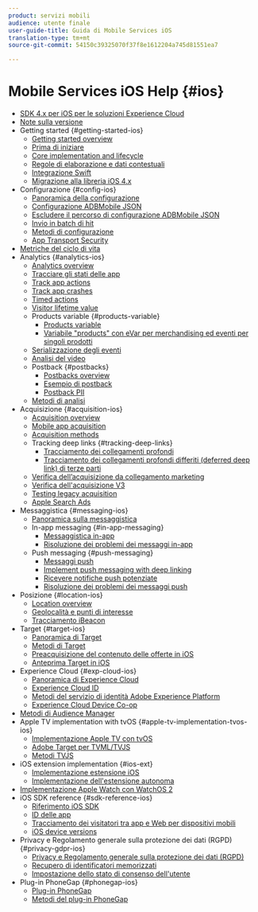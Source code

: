 ```yaml
---
product: servizi mobili
audience: utente finale
user-guide-title: Guida di Mobile Services iOS
translation-type: tm+mt
source-git-commit: 54150c39325070f37f8e1612204a745d81551ea7

---
```



# Mobile Services iOS Help {#ios}

+ [SDK 4.x per iOS per le soluzioni Experience Cloud](overview.md)
+ [Note sulla versione](rel-notes.md)
+ Getting started {#getting-started-ios}
   + [Getting started overview](getting-started/getting-started.md)
   + [Prima di iniziare](getting-started/requirements.md)
   + [Core implementation and lifecycle](getting-started/dev-qs.md)
   + [Regole di elaborazione e dati contestuali](getting-started/proc-rules.md)
   + [Integrazione Swift](getting-started/swift-integration.md)
   + [Migrazione alla libreria iOS 4.x](getting-started/migration-v3.md)
+ Configurazione {#config-ios}
   + [Panoramica della configurazione](configuration/configuration.md)
   + [Configurazione ADBMobile JSON](configuration/json-config/json-config.md)
   + [Escludere il percorso di configurazione ADBMobile JSON](configuration/json-config/json-config-remote.md)
   + [Invio in batch di hit](configuration/hit-batching.md)
   + [Metodi di configurazione](configuration/sdk-methods.md)
   + [App Transport Security](configuration/app-transport-security.md)
+ [Metriche del ciclo di vita](metrics.md)
+ Analytics {#analytics-ios}
   + [Analytics overview](analytics-main/analytics-main.md)
   + [Tracciare gli stati delle app](analytics-main/states.md)
   + [Track app actions](analytics-main/actions.md)
   + [Track app crashes](analytics-main/crashes.md)
   + [Timed actions](analytics-main/timed-actions.md)
   + [Visitor lifetime value](analytics-main/lifetime-value.md)
   + Products variable {#products-variable}
      + [Products variable](analytics-main/products/products.md)
      + [Variabile "products" con eVar per merchandising ed eventi per singoli prodotti](analytics-main/products/products-variable-evars-events.md)
   + [Serializzazione degli eventi](analytics-main/event-serialization.md)
   + [Analisi del video](analytics-main/video-qs.md)
   + Postback {#postbacks}
      + [Postbacks overview](analytics-main/postback/postback.md)
      + [Esempio di postback](analytics-main/postback/postback-example.md)
      + [Postback PII](analytics-main/postback/c-pii-postbacks.md)
   + [Metodi di analisi](analytics-main/analytics-methods.md)
+ Acquisizione {#acquisition-ios}
   + [Acquisition overview](acquisition-main/acquisition-main.md)
   + [Mobile app acquisition](acquisition-main/acquisition.md)
   + [Acquisition methods](acquisition-main/c-acquisition-methods.md)
   + Tracking deep links {#tracking-deep-links}
      + [Tracciamento dei collegamenti profondi](acquisition-main/tracking-deep-links/tracking-deep-links.md)
      + [Tracciamento dei collegamenti profondi differiti (deferred deep link) di terze parti](acquisition-main/tracking-deep-links/c-tracking-3rd-party-deep-deferred-links.md)
   + [Verifica dell’acquisizione da collegamento marketing](acquisition-main/t-testing-marketing-link-acquisition.md)
   + [Verifica dell'acquisizione V3](acquisition-main/t-testing-version-3-acquisition.md)
   + [Testing legacy acquisition](acquisition-main/t-testing-acquisition.md)
   + [Apple Search Ads](acquisition-main/c-apple-search-ads.md)
+ Messaggistica {#messaging-ios}
   + [Panoramica sulla messaggistica](messaging-main/messaging-main.md)
   + In-app messaging {#in-app-messaging}
      + [Messaggistica in-app](messaging-main/messaging/messaging.md)
      + [Risoluzione dei problemi dei messaggi in-app](messaging-main/messaging/in-apps-ts.md)
   + Push messaging {#push-messaging}
      + [Messaggi push](messaging-main/push-messaging/push-messaging.md)
      + [Implement push messaging with deep linking](messaging-main/push-messaging/t-mob-imp-push-deeplinking-ios-4x.md)
      + [Ricevere notifiche push potenziate](messaging-main/push-messaging/c-set-up-rich-push-notif-ios.md)
      + [Risoluzione dei problemi dei messaggi push](messaging-main/push-messaging/c-troubleshooting-push-messaging.md)
+ Posizione {#location-ios}
   + [Location overview](location/location.md)
   + [Geolocalità e punti di interesse](location/geo-poi.md)
   + [Tracciamento iBeacon](location/ibeacon.md)
+ Target {#target-ios}
   + [Panoramica di Target](target-main/target-main.md)
   + [Metodi di Target](target-main/c-target-methods.md)
   + [Preacquisizione del contenuto delle offerte in iOS](target-main/c-mob-target-prefetch-ios.md)
   + [Anteprima Target in iOS](target-main/c-mob-target-preview-ios.md)
+ Experience Cloud {#exp-cloud-ios}
   + [Panoramica di Experience Cloud](marketing-cloud/marketing-cloud.md)
   + [Experience Cloud ID](marketing-cloud/mcvid.md)
   + [Metodi del servizio di identità Adobe Experience Platform](marketing-cloud/mc-methods.md)
   + [Experience Cloud Device Co-op](marketing-cloud/t-mob-mc-device-coop-ios-.md)
+ [Metodi di Audience Manager](amm/aam-methods.md)
+ Apple TV implementation with tvOS {#apple-tv-implementation-tvos-ios}
   + [Implementazione Apple TV con tvOS](apple-tv-implementation-tvos/apple-tv-implementation-tvos.md)
   + [Adobe Target per TVML/TVJS](apple-tv-implementation-tvos/target-for-tvml-tvjs.md)
   + [Metodi TVJS](apple-tv-implementation-tvos/tvjs-methods.md)
+ iOS extension implementation {#ios-ext}
   + [Implementazione estensione iOS](ios-ext/ios-ext.md)
   + [Implementazione dell'estensione autonoma](ios-ext/c-stand-alone-extension-implementation.md)
+ [Implementazione Apple Watch con WatchOS 2](apple-watch-implementation-watchkit.md)
+ iOS SDK reference {#sdk-reference-ios}
   + [Riferimento iOS SDK](reference/reference.md)
   + [ID delle app](reference/app-ids.md)
   + [Tracciamento dei visitatori tra app e Web per dispositivi mobili](reference/hybrid-app.md)
   + [iOS device versions](reference/device-versions.md)
+ Privacy e Regolamento generale sulla protezione dei dati (RGPD){#privacy-gdpr-ios}
   + [Privacy e Regolamento generale sulla protezione dei dati (RGPD)](c-mob-privacy-gdpr-ios/c-mob-privacy-gdpr-ios.md)
   + [Recupero di identificatori memorizzati](c-mob-privacy-gdpr-ios/c-mob-gdpr-ret-stored-ids-ios.md)
   + [Impostazione dello stato di consenso dell'utente](c-mob-privacy-gdpr-ios/privacy.md)
+ Plug-in PhoneGap {#phonegap-ios}
   + [Plug-in PhoneGap](phonegap/phonegap.md)
   + [Metodi del plug-in PhoneGap](phonegap/phonegap-methods.md)
